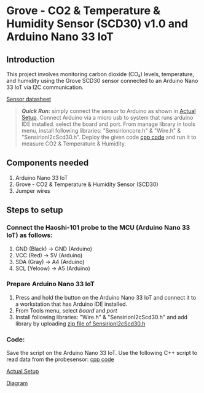 # Grove - CO2 & Temperature & Humidity Sensor (SCD30) v1.0 and Arduino Nano 33 IoT

## Introduction
This project involves monitoring carbon dioxide (CO₂) levels, temperature, and humidity using the Grove SCD30 sensor connected to an Arduino Nano 33 IoT via I2C communication.

[Sensor datasheet](hhttps://github.com/mrsoheilnezakat/Sensors/blob/main_branch/Grove%20-%20CO2%20%26%20Temperature%20%26%20Humidity%20Sensor%20(SCD30)/CO2%20%26%20Temperature%20%26%20Humidity%20Sensor%20(SCD30)%20v1.0.pdf)



> **_Quick Run:_** simply connect the sensor to Arduino as shown in [Actual Setup](https://github.com/mrsoheilnezakat/Sensors/blob/main_branch/HAOSHI-101%20ph%20Probe/images/actual%20setup.jpg). Connect Arduino via a micro usb to system that runs arduino IDE installed. select the board and port. From manage library in tools menu, install following libraries: "Sensirioncore.h" & "Wire.h" & "SensirionI2cScd30.h". Deploy the given code [cpp code](https://github.com/mrsoheilnezakat/Sensors/blob/main_branch/Grove%20-%20CO2%20%26%20Temperature%20%26%20Humidity%20Sensor%20(SCD30)/main.cpp) and run it to measure CO2 & Temperature & Humidity.


## Components needed
1. Arduino Nano 33 IoT
2. Grove - CO2 & Temperature & Humidity Sensor (SCD30)
3. Jumper wires

## Steps to setup

### Connect the Haoshi-101 probe to the MCU (Arduino Nano 33 IoT) as follows:
1. GND (Black) → GND (Arduino)
2. VCC (Red) → 5V (Arduino)
3. SDA (Gray) → A4 (Arduino)
4. SCL (Yeloow) → A5 (Arduino)

### Prepare Arduino Nano 33 IoT
1. Press and hold the button on the Arduino Nano 33 IoT and connect it to a workstation that has Arduino IDE installed.
2. From Tools menu, select *board* and *port*
3. Install following libraries: "Wire.h" & "SensirionI2cScd30.h" and add library by uploading [zip file of SensirionI2cScd30.h]()


### Code:
Save the script on the Arduino Nano 33 IoT. Use the following C++ script to read data from the probesensor: [cpp code](https://github.com/mrsoheilnezakat/Sensors/blob/main_branch/Grove%20-%20CO2%20%26%20Temperature%20%26%20Humidity%20Sensor%20(SCD30)/main.cpp)



[Actual Setup](https://github.com/mrsoheilnezakat/Sensors/blob/main_branch/HAOSHI-101%20ph%20Probe/images/actual%20setup.jpg)

[Diagram](https://github.com/mrsoheilnezakat/Sensors/blob/main_branch/HAOSHI-101%20ph%20Probe/images/diagram.png)

